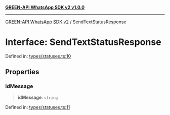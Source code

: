 [**GREEN-API WhatsApp SDK v2 v1.0.0**](../README.md)

***

[GREEN-API WhatsApp SDK v2](../globals.md) / SendTextStatusResponse

# Interface: SendTextStatusResponse

Defined in: [types/statuses.ts:10](https://github.com/green-api/whatsapp-api-client-js-v2/blob/6c31521abaa4e85365f3538298181cae99417bce/src/types/statuses.ts#L10)

## Properties

### idMessage

> **idMessage**: `string`

Defined in: [types/statuses.ts:11](https://github.com/green-api/whatsapp-api-client-js-v2/blob/6c31521abaa4e85365f3538298181cae99417bce/src/types/statuses.ts#L11)
